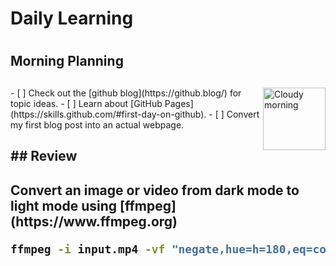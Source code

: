 # Daily Learning <h1>
 ## Morning   Planning <h2>
 <img alt="Cloudy morning" src="https://octodex.github.com/images/cloud.jpg" width="100" align="right">
 - [ ] Check out the [github blog](https://github.blog/) for topic ideas.
- [ ] Learn about [GitHub Pages](https://skills.github.com/#first-day-on-github).
- [ ] Convert my first blog post into an actual webpage.

<h2> ## Review
<h2> Convert an image or video from dark mode to light mode using [ffmpeg](https://www.ffmpeg.org)

```bash
ffmpeg -i input.mp4 -vf "negate,hue=h=180,eq=contrast=1.2:saturation=1.1" output.mp4
```

